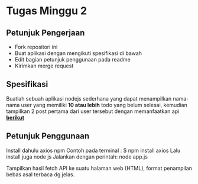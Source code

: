 # Tugas Minggu 2
## Petunjuk Pengerjaan
* Fork repositori ini
* Buat aplikasi dengan mengikuti spesifikasi di bawah
* Edit bagian petunjuk penggunaan pada readme
* Kirimkan merge request

## Spesifikasi
Buatlah sebuah aplikasi nodejs sederhana yang dapat menampilkan nama-nama user yang memiliki **10 atau lebih** todo yang belum selesai, kemudian tampilkan 2 post pertama dari user tersebut dengan memanfaatkan api [**berikut**](https://jsonplaceholder.typicode.com/)


## Petunjuk Penggunaan

Install dahulu axios npm
Contoh pada terminal : $ npm install axios
Lalu install juga node js
Jalankan dengan perintah: node app.js

Tampilkan hasil fetch API ke suatu halaman web (HTML), format penampilan bebas asal terbaca dg jelas. 



